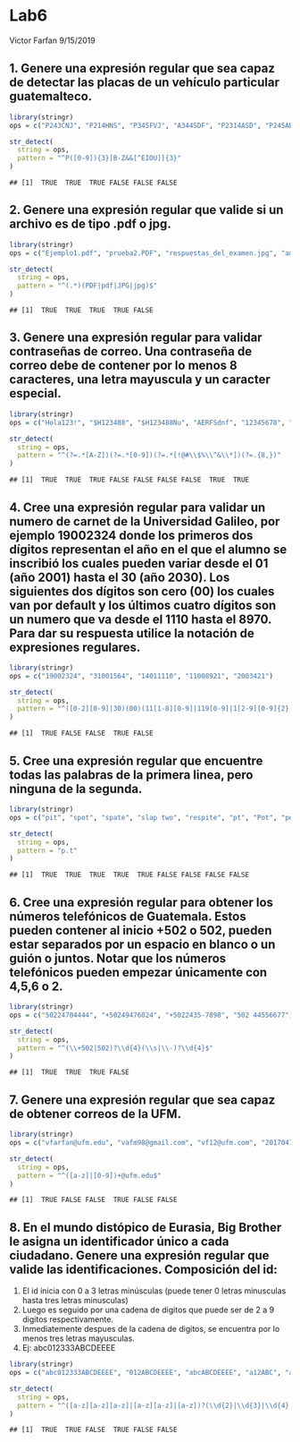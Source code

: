 Lab6
================
Victor Farfan
9/15/2019

## 1\. Genere una expresión regular que sea capaz de detectar las placas de un vehículo particular guatemalteco.

``` r
library(stringr)
ops = c("P243CNJ", "P214HNS", "P345FVJ", "A344SDF", "P2314ASD", "P245ABC")

str_detect(
  string = ops,
  pattern = "^P([0-9]){3}[B-Z&&[^EIOU]]{3}"
)
```

    ## [1]  TRUE  TRUE  TRUE FALSE FALSE FALSE

## 2\. Genere una expresión regular que valide si un archivo es de tipo .pdf o jpg.

``` r
library(stringr)
ops = c("Ejemplo1.pdf", "prueba2.PDF", "respuestas_del_examen.jpg", "amor.JPG", "hola.hpq")

str_detect(
  string = ops,
  pattern = "^(.*)(PDF|pdf|JPG|jpg)$"
)
```

    ## [1]  TRUE  TRUE  TRUE  TRUE FALSE

## 3\. Genere una expresión regular para validar contraseñas de correo. Una contraseña de correo debe de contener por lo menos 8 caracteres, una letra mayuscula y un caracter especial.

``` r
library(stringr)
ops = c("Hola123!", "$H123488", "$H123488Nu", "AERFSdnf", "12345678", "asdfghjk", "ASDFGHJK", "adfd!!1L", "Datawrangling2019!")

str_detect(
  string = ops,
  pattern = "^(?=.*[A-Z])(?=.*[0-9])(?=.*[!@#\\$%\\^&\\*])(?=.{8,})"
)
```

    ## [1]  TRUE  TRUE  TRUE FALSE FALSE FALSE FALSE  TRUE  TRUE

## 4\. Cree una expresión regular para validar un numero de carnet de la Universidad Galileo, por ejemplo 19002324 donde los primeros dos dígitos representan el año en el que el alumno se inscribió los cuales pueden variar desde el 01 (año 2001) hasta el 30 (año 2030). Los siguientes dos dígitos son cero (00) los cuales van por default y los últimos cuatro dígitos son un numero que va desde el 1110 hasta el 8970. Para dar su respuesta utilice la notación de expresiones regulares.

``` r
library(stringr)
ops = c("19002324", "31001564", "14011110", "11008921", "2003421")

str_detect(
  string = ops,
  pattern = "^([0-2][0-9]|30)(00)(11[1-8][0-9]|119[0-9]|1[2-9][0-9]{2}|[2-7][0-9]{3}|8[0-8][0-9]{2}|89[0-6][0-9]|8970)$"
)
```

    ## [1]  TRUE FALSE FALSE  TRUE FALSE

## 5\. Cree una expresión regular que encuentre todas las palabras de la primera linea, pero ninguna de la segunda.

``` r
library(stringr)
ops = c("pit", "spot", "spate", "slap two", "respite", "pt", "Pot", "peat", "part")

str_detect(
  string = ops,
  pattern = "p.t"
)
```

    ## [1]  TRUE  TRUE  TRUE  TRUE  TRUE FALSE FALSE FALSE FALSE

## 6\. Cree una expresión regular para obtener los números telefónicos de Guatemala. Estos pueden contener al inicio +502 o 502, pueden estar separados por un espacio en blanco o un guión o juntos. Notar que los números telefónicos pueden empezar únicamente con 4,5,6 o 2.

``` r
library(stringr)
ops = c("50224704444", "+50249476024", "+5022435-7898", "502 44556677")

str_detect(
  string = ops,
  pattern = "^(\\+502|502)?\\d{4}(\\s|\\-)?\\d{4}$"
)
```

    ## [1]  TRUE  TRUE  TRUE FALSE

## 7\. Genere una expresión regular que sea capaz de obtener correos de la UFM.

``` r
library(stringr)
ops = c("vfarfan@ufm.edu", "vafm98@gmail.com", "vf12@ufm.com", "20170473@ufm.edu", "@ufm.edu", "v_farfan@ufm.edu")

str_detect(
  string = ops,
  pattern = "^([a-z]|[0-9])+@ufm.edu$"
)
```

    ## [1]  TRUE FALSE FALSE  TRUE FALSE FALSE

## 8\. En el mundo distópico de Eurasia, Big Brother le asigna un identificador único a cada ciudadano. Genere una expresión regular que valide las identificaciones. Composición del id:

1)  El id inicia con 0 a 3 letras minúsculas (puede tener 0 letras
    minusculas hasta tres letras minusculas)
2)  Luego es seguido por una cadena de digitos que puede ser de 2 a 9
    digitos respectivamente.
3)  Inmediatemente despues de la cadena de digitos, se encuentra por lo
    menos tres letras mayusculas.
4)  Ej: abc012333ABCDEEEE

<!-- end list -->

``` r
library(stringr)
ops = c("abc012333ABCDEEEE", "012ABCDEEEE", "abcABCDEEEE", "a12ABC", "ab123AB", "ABC012333abcdeeee")

str_detect(
  string = ops,
  pattern = "^([a-z][a-z][a-z]|[a-z][a-z]|[a-z])?(\\d{2}|\\d{3}|\\d{4}|\\d{5}|\\d{6}|\\d{7}|\\d{8}|\\d{9})([A-Z]{3,})$"
)
```

    ## [1]  TRUE  TRUE FALSE  TRUE FALSE FALSE
